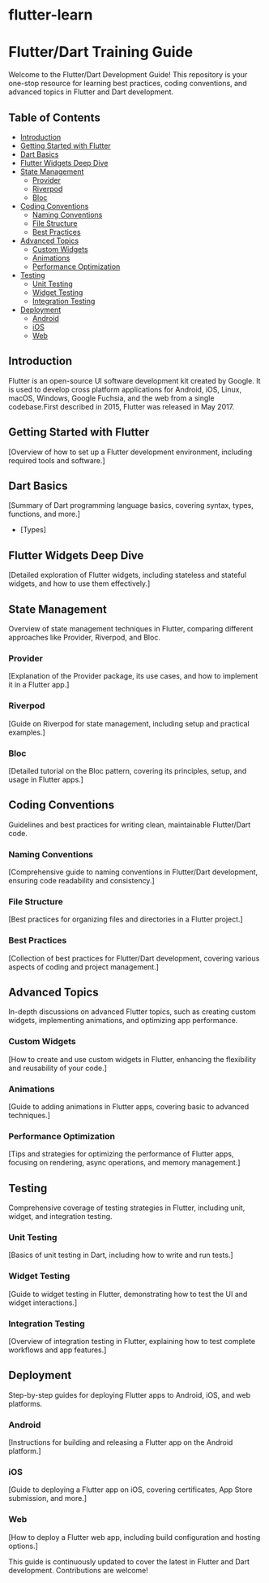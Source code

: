 # flutter-learn

# Flutter/Dart Training Guide

Welcome to the Flutter/Dart Development Guide! This repository is your one-stop resource for learning best practices, coding conventions, and advanced topics in Flutter and Dart development.

## Table of Contents

- [Introduction](#introduction)
- [Getting Started with Flutter](#getting-started-with-flutter)
- [Dart Basics](#dart-basics)
- [Flutter Widgets Deep Dive](#flutter-widgets-deep-dive)
- [State Management](#state-management)
  - [Provider](/StateManagement/Provider.md)
  - [Riverpod](/StateManagement/Riverpod.md)
  - [Bloc](/StateManagement/Bloc.md)
- [Coding Conventions](#coding-conventions)
  - [Naming Conventions](/CodingConventions/NamingConventions.md)
  - [File Structure](/CodingConventions/FileStructure.md)
  - [Best Practices](/CodingConventions/BestPractices.md)
- [Advanced Topics](#advanced-topics)
  - [Custom Widgets](/AdvancedTopics/CustomWidgets.md)
  - [Animations](/AdvancedTopics/Animations.md)
  - [Performance Optimization](/AdvancedTopics/PerformanceOptimization.md)
- [Testing](#testing)
  - [Unit Testing](/Testing/UnitTesting.md)
  - [Widget Testing](/Testing/WidgetTesting.md)
  - [Integration Testing](/Testing/IntegrationTesting.md)
- [Deployment](#deployment)
  - [Android](/Deployment/Android.md)
  - [iOS](/Deployment/iOS.md)
  - [Web](/Deployment/Web.md)

## Introduction

Flutter is an open-source UI software development kit created by Google. It is used to develop cross platform applications for Android, iOS, Linux, macOS, Windows, Google Fuchsia, and the web from a single codebase.First described in 2015, Flutter was released in May 2017.

## Getting Started with Flutter

[Overview of how to set up a Flutter development environment, including required tools and software.]

## Dart Basics

[Summary of Dart programming language basics, covering syntax, types, functions, and more.]
  - [Types]

## Flutter Widgets Deep Dive

[Detailed exploration of Flutter widgets, including stateless and stateful widgets, and how to use them effectively.]

## State Management

Overview of state management techniques in Flutter, comparing different approaches like Provider, Riverpod, and Bloc.

### Provider

[Explanation of the Provider package, its use cases, and how to implement it in a Flutter app.]

### Riverpod

[Guide on Riverpod for state management, including setup and practical examples.]

### Bloc

[Detailed tutorial on the Bloc pattern, covering its principles, setup, and usage in Flutter apps.]

## Coding Conventions

Guidelines and best practices for writing clean, maintainable Flutter/Dart code.

### Naming Conventions

[Comprehensive guide to naming conventions in Flutter/Dart development, ensuring code readability and consistency.]

### File Structure

[Best practices for organizing files and directories in a Flutter project.]

### Best Practices

[Collection of best practices for Flutter/Dart development, covering various aspects of coding and project management.]

## Advanced Topics

In-depth discussions on advanced Flutter topics, such as creating custom widgets, implementing animations, and optimizing app performance.

### Custom Widgets

[How to create and use custom widgets in Flutter, enhancing the flexibility and reusability of your code.]

### Animations

[Guide to adding animations in Flutter apps, covering basic to advanced techniques.]

### Performance Optimization

[Tips and strategies for optimizing the performance of Flutter apps, focusing on rendering, async operations, and memory management.]

## Testing

Comprehensive coverage of testing strategies in Flutter, including unit, widget, and integration testing.

### Unit Testing

[Basics of unit testing in Dart, including how to write and run tests.]

### Widget Testing

[Guide to widget testing in Flutter, demonstrating how to test the UI and widget interactions.]

### Integration Testing

[Overview of integration testing in Flutter, explaining how to test complete workflows and app features.]

## Deployment

Step-by-step guides for deploying Flutter apps to Android, iOS, and web platforms.

### Android

[Instructions for building and releasing a Flutter app on the Android platform.]

### iOS

[Guide to deploying a Flutter app on iOS, covering certificates, App Store submission, and more.]

### Web

[How to deploy a Flutter web app, including build configuration and hosting options.]

This guide is continuously updated to cover the latest in Flutter and Dart development. Contributions are welcome!
